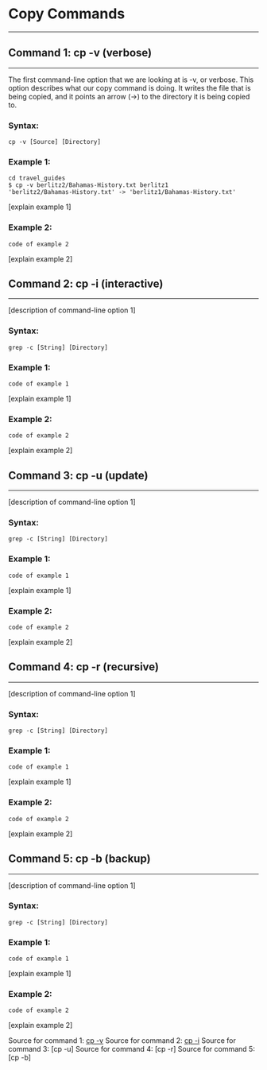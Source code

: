 # **Copy Commands**

---

## **Command 1: cp -v (verbose)**

---

The first command-line option that we are looking at is -v, or verbose. This option describes what our copy command is doing. It writes the file that is being copied, and it points an arrow (->) to the directory it is being copied to.

### Syntax:
```
cp -v [Source] [Directory]
```
### Example 1:

```
cd travel_guides
$ cp -v berlitz2/Bahamas-History.txt berlitz1
'berlitz2/Bahamas-History.txt' -> 'berlitz1/Bahamas-History.txt'
```
[explain example 1]

### Example 2:

```
code of example 2
```
[explain example 2]

## **Command 2: cp -i (interactive)**

---

[description of command-line option 1]

### Syntax:
```
grep -c [String] [Directory]
```
### Example 1:

```
code of example 1

```
[explain example 1]

### Example 2:

```
code of example 2
```
[explain example 2]

## **Command 3: cp -u (update)**

---

[description of command-line option 1]

### Syntax:
```
grep -c [String] [Directory]
```
### Example 1:

```
code of example 1

```
[explain example 1]

### Example 2:

```
code of example 2
```
[explain example 2]

## **Command 4: cp -r (recursive)**

---

[description of command-line option 1]

### Syntax:
```
grep -c [String] [Directory]
```
### Example 1:

```
code of example 1

```
[explain example 1]

### Example 2:

```
code of example 2
```
[explain example 2]

## **Command 5: cp -b (backup)**

---

[description of command-line option 1]

### Syntax:
```
grep -c [String] [Directory]
```
### Example 1:

```
code of example 1

```
[explain example 1]

### Example 2:

```
code of example 2
```
[explain example 2]

Source for command 1: [cp -v](https://www.computerhope.com/unix/ucp.htm)
Source for command 2: [cp -i](https://ss64.com/bash/cp.html)
Source for command 3: [cp -u]
Source for command 4: [cp -r]
Source for command 5: [cp -b]

